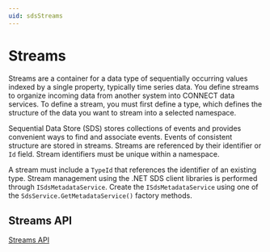 ```yaml
---
uid: sdsStreams
---
```


# Streams

Streams are a container for a data type of sequentially occurring values indexed by a single property, typically time series data. You define streams to organize incoming data from another system into CONNECT data services. To define a stream, you must first define a type, which defines the structure of the data you want to stream into a selected namespace.

Sequential Data Store (SDS) stores collections of events and provides convenient ways to find and associate events. Events of consistent structure are stored in streams. Streams are referenced by their identifier or `Id` field. Stream identifiers must be unique within a namespace.

A stream must include a `TypeId` that references the identifier of an existing type. Stream management using the .NET SDS client libraries is performed through `ISdsMetadataService`. Create the `ISdsMetadataService` using one of the `SdsService.GetMetadataService()` factory methods.

## Streams API

[Streams API](xref:sds-streams)
